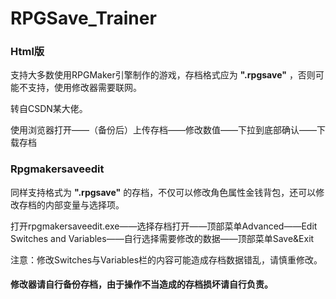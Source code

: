 # RPGSave_Trainer

### Html版

支持大多数使用RPGMaker引擎制作的游戏，存档格式应为 **".rpgsave"** ，否则可能不支持，使用修改器需要联网。

转自CSDN某大佬。

使用浏览器打开——（备份后）上传存档——修改数值——下拉到底部确认——下载存档


### Rpgmakersaveedit

同样支持格式为 **".rpgsave"** 的存档，不仅可以修改角色属性金钱背包，还可以修改存档的内部变量与选择项。

打开rpgmakersaveedit.exe——选择存档打开——顶部菜单Advanced——Edit Switches and Variables——自行选择需要修改的数据——顶部菜单Save&Exit

注意：修改Switches与Variables栏的内容可能造成存档数据错乱，请慎重修改。

#### 修改器请自行备份存档，由于操作不当造成的存档损坏请自行负责。
